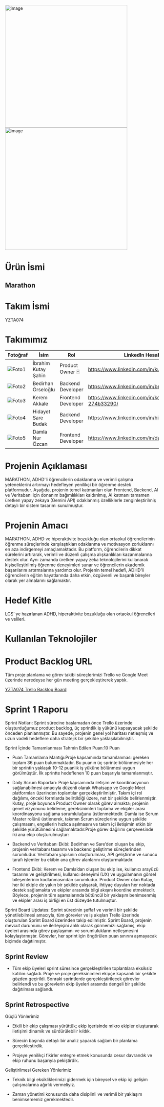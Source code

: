 <img width="400" alt="image" src="https://github.com/user-attachments/assets/4fdadf2c-742c-46c5-af9b-dcb4fe796abe" />
<img width="400" alt="image" src="https://github.com/user-attachments/assets/a8f551e5-0832-4db2-bf7b-034e0a7d3fae" />

# Ürün İsmi
## Marathon

# Takım İsmi
YZTA074

# Takımımız

| Fotoğraf       | İsim         | Rol               | LinkedIn Hesabı                                          |
| -------------- | ------------ | ----------------- | -------------------------------------------------------- |
| ![Foto1](https://avatars.githubusercontent.com/u/184788678?v=4) | İbrahim Kutay Şahin  | Product Owner 🃏  | https://www.linkedin.com/in/kutaysahinu/   |
| ![Foto2](https://media.licdn.com/dms/image/v2/D5603AQFiak0vwEqJUQ/profile-displayphoto-shrink_200_200/profile-displayphoto-shrink_200_200/0/1724188017902?e=2147483647&v=beta&t=jfoVKXsddT7awxq_GoR_ndraXOvhZxFyXxyYrTiHA3c) | Bedirhan Örseloğlu   | Backend Developer  | https://www.linkedin.com/in/bedirhanorseloglu/     |
| ![Foto3](https://media.licdn.com/dms/image/v2/D4D03AQEj99jCCE4Nxg/profile-displayphoto-shrink_200_200/profile-displayphoto-shrink_200_200/0/1702458495849?e=2147483647&v=beta&t=9a1PfrCAQbc27uUSxsy6RRVYxDKswtbID5iYSTjdsx8) | Kerem Akkale    | Frontend Developer         | https://www.linkedin.com/in/kerem-akkale-274b33290/       |
| ![Foto4](https://media.licdn.com/dms/image/v2/D4D03AQHmImDYmrUxuA/profile-displayphoto-shrink_200_200/B4DZWL4wquH4AY-/0/1741808669451?e=2147483647&v=beta&t=ydwyG8_0B2QtEZCGVsUwg0eXJdZfMo8kjt0L7jfApYU) | Hidayet Sare Budak   | Backend Developer| https://www.linkedin.com/in/hidayetsarebudak/   |
| ![Foto5](https://media.licdn.com/dms/image/v2/D4D03AQFTsnj90gDBsA/profile-displayphoto-shrink_200_200/B4DZWvtTyvGkAY-/0/1742409646704?e=2147483647&v=beta&t=evEI_wdnAs6LYqrQt7PohoMuBr4xbuF79IEtVaydgQk) | Damla Nur Özcan | Frontend Developer     | https://www.linkedin.com/in/damlanurozcan/ |


# Projenin Açıklaması
MARATHON, ADHD'li öğrencilerin odaklanma ve verimli çalışma yeteneklerini
artırmayı hedefleyen yenilikçi bir öğrenme destek platformudur. Aşağıda, projenin
temel katmanları olan Frontend, Backend, AI ve Veritabanı için donanım bağımlılıkları
kaldırılmış, AI katmanı tamamen üretken yapay zekaya (Gemini API) odaklanmış özelliklerle
zenginleştirilmiş detaylı bir sistem tasarımı sunulmuştur.

# Projenin Amacı
MARATHON, ADHD ve hiperaktivite bozukluğu olan ortaokul öğrencilerinin öğrenme süreçlerinde karşılaştıkları odaklanma ve motivasyon zorluklarını en aza indirgemeyi amaçlamaktadır. Bu platform, öğrencilerin dikkat sürelerini artırarak, verimli ve düzenli çalışma alışkanlıkları kazanmalarına destek olur. Aynı zamanda üretken yapay zeka teknolojilerini kullanarak kişiselleştirilmiş öğrenme deneyimleri sunar ve öğrencilerin akademik başarılarını artırmalarına yardımcı olur. Projenin temel hedefi, ADHD’li öğrencilerin eğitim hayatlarında daha etkin, özgüvenli ve başarılı bireyler olarak yer almalarını sağlamaktır.

# Hedef Kitle
LGS’ ye hazırlanan ADHD, hiperaktivite bozukluğu olan ortaokul öğrencileri ve velileri.

# Kullanılan Teknolojiler

# Product Backlog URL
Tüm proje planlama ve görev takibi süreçlerimizi Trello ve Google Meet üzerinde neredeyse her gün meeting gerçekleştirerek yaptık.

[YZTA074 Trello Backlog Board](https://trello.com/b/PE8u7mp7/yz74-backlog-board)


# Sprint 1 Raporu

Sprint Notları: Sprint sürecine başlamadan önce Trello üzerinde oluşturduğumuz product backlog, üç sprintlik iş yükünü kapsayacak şekilde önceden planlanmıştır. Bu sayede, projenin genel yol haritası netleşmiş ve uzun vadeli hedeflere daha stratejik bir şekilde yaklaşılabilmiştir.
 
Sprint İçinde Tamamlanması Tahmin Edilen Puan:10 Puan
 
* Puan Tamamlama Mantığı:Proje kapsamında tamamlanması gereken toplam 36 puan bulunmaktadır. Bu puanın üç sprinte bölünmesiyle her bir sprintin yaklaşık 10-12 puanlık iş yüküne bölünmesi uygun görülmüştür. İlk sprintte hedeflenen 10 puan başarıyla tamamlanmıştır.
 

* Daily Scrum Raporları: Proje kapsamında iletişim ve koordinasyonun sağlanabilmesi amacıyla düzenli olarak Whatsapp ve Google Meet platformları üzerinden toplantılar gerçekleştirilmiştir. Takım içi rol dağılımı, önceki formlarda belirtildiği üzere, net bir şekilde belirlenmiştir. Kutay, proje boyunca Product Owner olarak görev almakta; projenin genel vizyonunu belirleme, gereksinimleri toplama ve ekipler arası koordinasyonu sağlama sorumluluğunu üstlenmektedir. Damla ise Scrum Master rolünü üstlenerek, takımın Scrum süreçlerine uygun şekilde çalışmasını, engellerin hızlıca aşılmasını ve takım içi iletişimin etkin bir şekilde yürütülmesini sağlamaktadır.Proje görev dağılımı çerçevesinde iki ana ekip oluşturulmuştur:

* Backend ve Veritabanı Ekibi: Bedirhan ve Sare’den oluşan bu ekip, projenin veritabanı tasarımı ve backend geliştirme süreçlerinden sorumludur. Veritabanı yapısının oluşturulması, API geliştirme ve sunucu tarafı işlemler bu ekibin ana görev alanlarını oluşturmaktadır.
* Frontend Ekibi: Kerem ve Damla’dan oluşan bu ekip ise, kullanıcı arayüzü tasarımı ve geliştirilmesi, kullanıcı deneyimi (UX) ve uygulamanın görsel bileşenlerinin kodlanmasından sorumludur.
Product Owner olan Kutay, her iki ekiple de yakın bir şekilde çalışarak, ihtiyaç duyulan her noktada destek sağlamakta ve ekipler arasında bilgi akışını koordine etmektedir. Böylece, projenin tüm aşamalarında bütüncül bir yaklaşım benimsenmiş ve ekipler arası iş birliği en üst düzeyde tutulmuştur.

Sprint Board Updates: Sprint sürecinin şeffaf ve verimli bir şekilde yönetilebilmesi amacıyla, tüm görevler ve iş akışları Trello üzerinde oluşturulan Sprint Board üzerinden takip edilmiştir. Sprint Board, projenin mevcut durumunu ve ilerleyişini anlık olarak görmemizi sağlamış, ekip üyeleri arasında görev paylaşımını ve sorumlulukların netleşmesini kolaylaştırmıştır. Görevler, her sprint için öngörülen puan sınırını aşmayacak biçimde dağıtılmıştır.

## Sprint Review
* Tüm ekip üyeleri sprint süresince gerçekleştirilen toplantılara eksiksiz katılım sağladı. Proje ve proje gereksinimleri ekipçe kapsamlı bir şekilde gözden geçirildi. Sonraki sprintlerde gerçekleştirilecek görevler belirlendi ve bu görevlerin ekip üyeleri arasında dengeli bir şekilde dağıtılması sağlandı.

## Sprint Retrospective
Güçlü Yönlerimiz
* Etkili bir ekip çalışması yürüttük; ekip içerisinde mikro ekipler oluşturarak iletişimi dinamik ve sürdürülebilir kıldık.

* Sürecin başında detaylı bir analiz yaparak sağlam bir planlama gerçekleştirdik.

* Projeye yenilikçi fikirler entegre etmek konusunda cesur davrandık ve ekip ruhunu başarıyla pekiştirdik.

Geliştirilmesi Gereken Yönlerimiz

* Teknik bilgi eksikliklerimizi gidermek için bireysel ve ekip içi gelişim çalışmalarına ağırlık vermeliyiz.

* Zaman yönetimi konusunda daha disiplinli ve verimli bir yaklaşım benimsememiz gerekmektedir.
